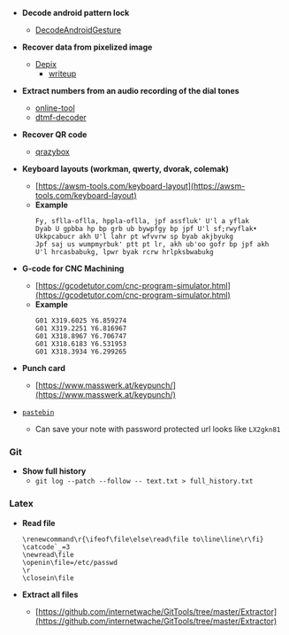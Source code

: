 - **Decode android pattern lock**

  - [DecodeAndroidGesture](https://github.com/jzyra/DecodeAndroidGesture)

- **Recover data from pixelized image**

  - [Depix](https://github.com/beurtschipper/Depix)
    - [writeup](https://github.com/K1nd4SUS/CTF-Writeups/tree/main/dCTF_2021/Behind%20the%20scenes)

- **Extract numbers from an audio recording of the dial tones**

  - [online-tool](https://unframework.github.io/dtmf-detect/#/)
  - [dtmf-decoder](https://github.com/ribt/dtmf-decoder)

- **Recover QR code**

  - [qrazybox](https://merri.cx/qrazybox/)

- **Keyboard layouts (workman, qwerty, dvorak, colemak)**

  - [https://awsm-tools.com/keyboard-layout](https://awsm-tools.com/keyboard-layout)
  - **Example**
    ```
    Fy, sflla-oflla, hppla-oflla, jpf assfluk' U'l a yflak
    Dyab U gpbba hp bp grb ub bywpfgy bp jpf U'l sf;rwyflak•
    Ukkpcabucr akh U'l lahr pt wfvvrw sp byab akjbyukg
    Jpf saj us wumpmyrbuk' ptt pt lr, akh ub'oo gofr bp jpf akh
    U'l hrcasbabukg, lpwr byak rcrw hrlpksbwabukg
    ```

- **G-code for CNC Machining**

  - [https://gcodetutor.com/cnc-program-simulator.html](https://gcodetutor.com/cnc-program-simulator.html)
  - **Example**
    ```
    G01 X319.6025 Y6.859274
    G01 X319.2251 Y6.816967
    G01 X318.8967 Y6.706747
    G01 X318.6183 Y6.531953
    G01 X318.3934 Y6.299265
    ```

- **Punch card**
  - [https://www.masswerk.at/keypunch/](https://www.masswerk.at/keypunch/)
  
- [`pastebin`](https://pastebin.com/)

  - Can save your note with password protected url looks like `LX2gkn81`

### Git

  - **Show full history**
    - `git log --patch --follow -- text.txt > full_history.txt`
   
### Latex
  - **Read file**
    ```
    \renewcommand\r{\ifeof\file\else\read\file to\line\line\r\fi}
    \catcode`_=3
    \newread\file
    \openin\file=/etc/passwd
    \r
    \closein\file
    ```

  - **Extract all files**
    - [https://github.com/internetwache/GitTools/tree/master/Extractor](https://github.com/internetwache/GitTools/tree/master/Extractor)
